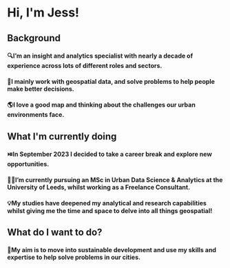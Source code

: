 # Hi, I'm Jess!

## Background

#### :mag:I’m an **insight and analytics specialist** with nearly a decade of experience across lots of different roles and sectors.

#### :jigsaw:I mainly **work with geospatial data**, and solve problems to **help people make better decisions**.

#### :earth_americas:I love a good map and thinking about the challenges our urban environments face.


## What I'm currently doing

#### :play_or_pause_button:In September 2023 I decided to take a career break and explore new opportunities.

#### :woman_student:I’m currently **pursuing an MSc in Urban Data Science & Analytics** at the University of Leeds, whilst working as a Freelance Consultant.

#### :bulb:My studies have deepened my analytical and research capabilities whilst giving me the time and space to delve into all things geospatial!


## What do I want to do?

#### :seedling:**My aim is to move into sustainable development** and use my skills and expertise to help **solve problems in our cities**.